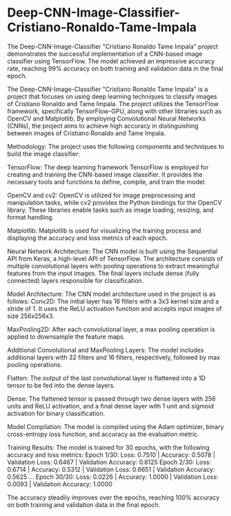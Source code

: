 # Deep-CNN-Image-Classifier-Cristiano-Ronaldo-Tame-Impala
 The Deep-CNN-Image-Classifier "Cristiano Ronaldo Tame Impala" project demonstrates the successful implementation of a CNN-based image classifier using TensorFlow. The model achieved an impressive accuracy rate, reaching 99% accuracy on both training and validation data in the final epoch. 


The Deep-CNN-Image-Classifier "Cristiano Ronaldo Tame Impala" is a project that focuses on using deep learning techniques to classify images of Cristiano Ronaldo and Tame Impala. The project utilizes the TensorFlow framework, specifically TensorFlow-GPU, along with other libraries such as OpenCV and Matplotlib. By employing Convolutional Neural Networks (CNNs), the project aims to achieve high accuracy in distinguishing between images of Cristiano Ronaldo and Tame Impala.

Methodology:
The project uses the following components and techniques to build the image classifier:

TensorFlow: The deep learning framework TensorFlow is employed for creating and training the CNN-based image classifier. It provides the necessary tools and functions to define, compile, and train the model.

OpenCV and cv2: OpenCV is utilized for image preprocessing and manipulation tasks, while cv2 provides the Python bindings for the OpenCV library. These libraries enable tasks such as image loading, resizing, and format handling.

Matplotlib: Matplotlib is used for visualizing the training process and displaying the accuracy and loss metrics of each epoch.

Neural Network Architecture: The CNN model is built using the Sequential API from Keras, a high-level API of TensorFlow. The architecture consists of multiple convolutional layers with pooling operations to extract meaningful features from the input images. The final layers include dense (fully connected) layers responsible for classification.

Model Architecture:
The CNN model architecture used in the project is as follows:
Conv2D: The initial layer has 16 filters with a 3x3 kernel size and a stride of 1. It uses the ReLU activation function and accepts input images of size 256x256x3.

MaxPooling2D: After each convolutional layer, a max pooling operation is applied to downsample the feature maps.

Additional Convolutional and MaxPooling Layers: The model includes additional layers with 32 filters and 16 filters, respectively, followed by max pooling operations.

Flatten: The output of the last convolutional layer is flattened into a 1D tensor to be fed into the dense layers.

Dense: The flattened tensor is passed through two dense layers with 256 units and ReLU activation, and a final dense layer with 1 unit and sigmoid activation for binary classification.

Model Compilation: The model is compiled using the Adam optimizer, binary cross-entropy loss function, and accuracy as the evaluation metric.

Training Results:
The model is trained for 30 epochs, with the following accuracy and loss metrics:
Epoch 1/30: Loss: 0.7510 | Accuracy: 0.5078 | Validation Loss: 0.6467 | Validation Accuracy: 0.8125
Epoch 2/30: Loss: 0.6714 | Accuracy: 0.5312 | Validation Loss: 0.6651 | Validation Accuracy: 0.5625
...
Epoch 30/30: Loss: 0.0226 | Accuracy: 1.0000 | Validation Loss: 0.0093 | Validation Accuracy: 1.0000

The accuracy steadily improves over the epochs, reaching 100% accuracy on both training and validation data in the final epoch.
